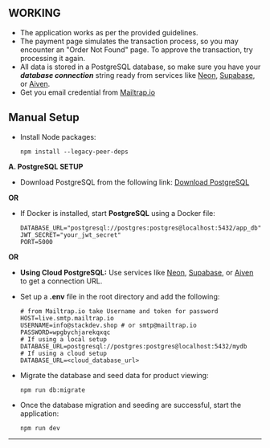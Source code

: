 ## **WORKING**

* The application works as per the provided guidelines.
* The payment page simulates the transaction process, so you may encounter an "Order Not Found" page. To approve the transaction, try processing it again.
* All data is stored in a PostgreSQL database, so make sure you have your ***database connection*** string ready from services like [Neon](https://neon.tech), [Supabase](https://supabase.com), or [Aiven](https://aiven.io).
* Get you email credential from [Mailtrap.io](https://mailtrap.io)

## **Manual Setup**

* Install Node packages:

  ```
  npm install --legacy-peer-deps
  ```

**A. PostgreSQL SETUP**

* Download PostgreSQL from the following link: [Download PostgreSQL](https://www.postgresql.org/download/windows/)

**OR**

* If Docker is installed, start **PostgreSQL** using a Docker file:

  ```
  DATABASE_URL="postgresql://postgres:postgres@localhost:5432/app_db"
  JWT_SECRET="your_jwt_secret"
  PORT=5000
  ```

**OR**

* **Using Cloud PostgreSQL:** Use services like [Neon](https://neon.tech), [Supabase](https://supabase.com), or [Aiven](https://aiven.io) to get a connection URL.

* Set up a **.env** file in the root directory and add the following:

  ```
  # from Mailtrap.io take Username and token for password
  HOST=live.smtp.mailtrap.io 
  USERNAME=info@stackdev.shop # or smtp@mailtrap.io 
  PASSWORD=wpgbychjarekqxqc
  # If using a local setup
  DATABASE_URL=postgresql://postgres:postgres@localhost:5432/mydb
  # If using a cloud setup
  DATABASE_URL=<cloud_database_url>
  ```

* Migrate the database and seed data for product viewing:

  ```
  npm run db:migrate
  ```

* Once the database migration and seeding are successful, start the application:

  ```
  npm run dev
  ```

---